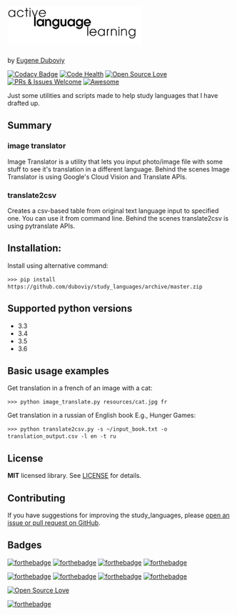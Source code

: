 <h1><img src="https://raw.githubusercontent.com/duboviy/study_languages/master/logo.png" height=85 alt="logo" title="logo"></h1>

by [Eugene Duboviy](https://duboviy.github.io/)

[![Codacy Badge](https://api.codacy.com/project/badge/Grade/bcf9d0e12ca441f482f92602b31ea624)](https://www.codacy.com/app/dubovoy/study_languages?utm_source=github.com&amp;utm_medium=referral&amp;utm_content=duboviy/study_languages&amp;utm_campaign=Badge_Grade) [![Code Health](https://landscape.io/github/duboviy/study_languages/master/landscape.svg?style=flat)](https://landscape.io/github/duboviy/study_languages/master) [![Open Source Love](https://badges.frapsoft.com/os/mit/mit.svg?v=102)](https://github.com/duboviy/study_languages/) [![PRs & Issues Welcome](https://img.shields.io/badge/PRs%20&%20Issues-welcome-brightgreen.svg)](https://github.com/duboviy/study_languages/pulls) [![Awesome](https://cdn.rawgit.com/sindresorhus/awesome/d7305f38d29fed78fa85652e3a63e154dd8e8829/media/badge.svg)](https://github.com/duboviy/study_languages/)

Just some utilities and scripts made to help study languages that I have drafted up.

## Summary

### image translator
Image Translator is a utility that lets you input photo/image file with some stuff to see it's translation in a different language.
Behind the scenes Image Translator is using Google's Cloud Vision and Translate APIs.

### translate2csv

Creates a csv-based table from original text language input to specified one. You can use it from command line.
Behind the scenes translate2csv is using pytranslate APIs.

## Installation:

Install using alternative command:
```
>>> pip install https://github.com/duboviy/study_languages/archive/master.zip
```

## Supported python versions

  * 3.3
  * 3.4
  * 3.5
  * 3.6


## Basic usage examples

Get translation in a french of an image with a cat:
```
>>> python image_translate.py resources/cat.jpg fr
```


Get translation in a russian of English book E.g., Hunger Games:
```
>>> python translate2csv.py -s ~/input_book.txt -o translation_output.csv -l en -t ru
```

## License

**MIT** licensed library. See [LICENSE](LICENSE) for details.


## Contributing

If you have suggestions for improving the study_languages, please [open an issue or
pull request on GitHub](https://github.com/duboviy/study_languages/).


## Badges

[![forthebadge](http://forthebadge.com/images/badges/fuck-it-ship-it.svg)](https://github.com/duboviy/study_languages/)
[![forthebadge](http://forthebadge.com/images/badges/built-with-love.svg)](https://github.com/duboviy/study_languages/) [![forthebadge](http://forthebadge.com/images/badges/built-by-hipsters.svg)](https://github.com/duboviy/study_languages/) [![forthebadge](http://forthebadge.com/images/badges/built-with-swag.svg)](https://github.com/duboviy/study_languages/)

[![forthebadge](http://forthebadge.com/images/badges/powered-by-electricity.svg)](https://github.com/duboviy/study_languages/) [![forthebadge](http://forthebadge.com/images/badges/powered-by-oxygen.svg)](https://github.com/duboviy/study_languages/) [![forthebadge](http://forthebadge.com/images/badges/powered-by-water.svg)](https://github.com/duboviy/study_languages/) [![forthebadge](http://forthebadge.com/images/badges/powered-by-responsibility.svg)](https://github.com/duboviy/study_languages/)

[![Open Source Love](https://badges.frapsoft.com/os/v1/open-source.svg?v=102)](https://github.com/ellerbrock/open-source-badge/)

[![forthebadge](http://forthebadge.com/images/badges/makes-people-smile.svg)](https://github.com/duboviy/study_languages/)

